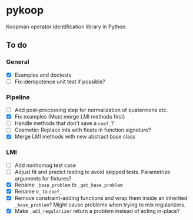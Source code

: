 # pykoop

Koopman operator identification library in Python.

## To do

### General

- [x] Examples and doctests
- [ ] Fix idempotence unit test if possible?

### Pipeline

- [ ] Add post-processing step for normalization of quaternions etc.
- [x] Fix examples (Must merge LMI methods first)
- [ ] Handle methods that don't save a `coef_`?
- [ ] Cosmetic: Replace ints with floats in function signature?
- [x] Merge LMI methods with new abstract base class

### LMI

- [ ] Add nonhomog test case
- [ ] Adjust fit and predict testing to avoid skipped tests. Parametrize
  arguments for fixtures?
- [x] Rename `_base_problem` to `_get_base_problem`
- [x] Rename `U_` to `coef_`
- [x] Remove constraint-adding functions and wrap them inside an inherited
  `_base_problem`? Might cause problems when trying to mix regularizers.
- [x] Make `_add_regularizer` return a problem instead of acting in-place?
